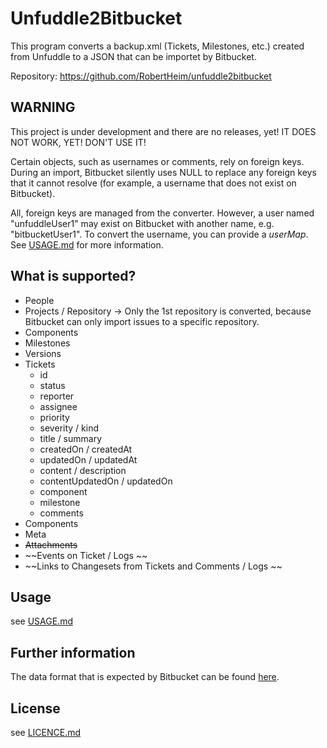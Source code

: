 # Unfuddle2Bitbucket

This program converts a backup.xml (Tickets, Milestones, etc.) created from Unfuddle to a JSON that can be importet by Bitbucket.

Repository: https://github.com/RobertHeim/unfuddle2bitbucket

## WARNING

This project is under development and there are no releases, yet! IT DOES NOT WORK, YET! DON'T USE IT!

Certain objects, such as usernames or comments, rely on foreign keys. During an import, Bitbucket silently uses NULL to replace any foreign keys that it cannot resolve (for example, a username that does not exist on Bitbucket).

All, foreign keys are managed from the converter. However, a user named "unfuddleUser1" may exist on Bitbucket with another name, e.g. "bitbucketUser1". To convert the username, you can provide a *userMap*. See [USAGE.md](USAGE.md) for more information.

## What is supported?

* People
* Projects / Repository -> Only the 1st repository is converted, because Bitbucket can only import issues to a specific repository.
* Components
* Milestones
* Versions
* Tickets
    * id
    * status
    * reporter
    * assignee
    * priority
    * severity / kind
    * title / summary
    * createdOn / createdAt
    * updatedOn / updatedAt
    * content / description
    * contentUpdatedOn / updatedOn
    * component
    * milestone
    * comments
* Components
* Meta
* ~~Attachments~~
* ~~Events on Ticket / Logs ~~
* ~~Links to Changesets from Tickets and Comments / Logs ~~

## Usage

see [USAGE.md](USAGE.md)

## Further information

The data format that is expected by Bitbucket can be found [here](https://confluence.atlassian.com/pages/viewpage.action?pageId=330796872).

## License

see [LICENCE.md](LICENCE.md)

